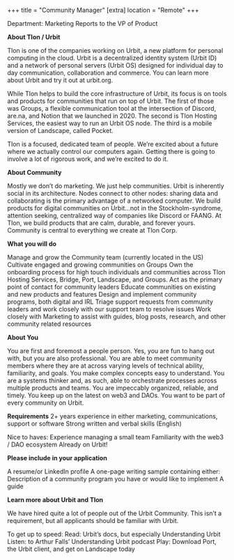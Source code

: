 +++
 title = "Community Manager"
 [extra]
 location = "Remote"
 +++

Department: Marketing
Reports to the VP of Product

**About Tlon / Urbit**

Tlon is one of the companies working on Urbit, a new platform for personal computing in the cloud. Urbit is a decentralized identity system (Urbit ID) and a network of personal servers (Urbit OS) designed for individual day to day communication, collaboration and commerce. You can learn more about Urbit and try it out at urbit.org.

While Tlon helps to build the core infrastructure of Urbit, its focus is on tools and products for communities that run on top of Urbit. The first of those was Groups, a flexible communication tool at the intersection of Discord, are.na, and Notion that we launched in 2020. The second is Tlon Hosting Services, the easiest way to run an Urbit OS node. The third is a mobile version of Landscape, called Pocket.

Tlon is a focused, dedicated team of people. We’re excited about a future where we actually control our computers again. Getting there is going to involve a lot of rigorous work, and we’re excited to do it.

**About Community**

Mostly we don’t do marketing. We just help communities. Urbit is inherently social in its architecture. Nodes connect to other nodes: sharing data and collaborating is the primary advantage of a networked computer. We build products for digital communities on Urbit…not in the Stockholm-syndrome, attention seeking, centralized way of companies like Discord or FAANG. At Tlon, we build products that are calm, durable, and forever yours. Community is central to everything we create at Tlon Corp.

**What you will do**

Manage and grow the Community team (currently located in the US)
Cultivate engaged and growing communities on Groups
Own the onboarding process for high touch individuals and communities across Tlon Hosting Services, Bridge, Port, Landscape, and Groups.
Act as the primary point of contact for community leaders
Educate communities on existing and new products and features
Design and implement community programs, both digital and IRL
Triage support requests from community leaders and work closely with our support team to resolve issues
Work closely with Marketing to assist with guides, blog posts, research, and other community related resources

**About You**

You are first and foremost a people person. Yes, you are fun to hang out with, but you are also professional. You are able to meet community members where they are at across varying levels of technical ability, familiarity, and goals. You make complex concepts easy to understand. You are a systems thinker and, as such, able to orchestrate processes across multiple products and teams. You are impeccably organized, reliable, and timely. You keep up on the latest on web3 and DAOs. You want to be part of every community on Urbit. 

**Requirements**
2+ years experience in either marketing, communications, support or software
Strong written and verbal skills (English)

Nice to haves: 
Experience managing a small team
Familiarity with the web3 / DAO ecosystem
Already on Urbit!

**Please include in your application**

A resume/or LinkedIn profile
A one-page writing sample containing either:
Description of a community program you have or would like to implement
A guide

**Learn more about Urbit and Tlon**

We have hired quite a lot of people out of the Urbit Community. This isn’t a requirement, but all applicants should be familiar with Urbit. 

To get up to speed:
Read: Urbit’s docs, but especially Understanding Urbit
Listen: to Arthur Falls’ Understanding Urbit podcast
Play: Download Port, the Urbit client, and get on Landscape today





